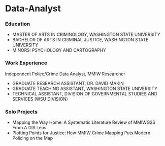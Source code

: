 # Data-Analyst

### Education
- MASTER OF ARTS IN CRIMINOLOGY, WASHINGTON STATE UNIVERSITY
- BACHELOR OF ARTS IN CRIMINAL JUSTICE, WASHINGTON STATE UNIVERSITY
- MINORS: PSYCHOLOGY AND CARTOGRAPHY

### Work Experience
Independent Police/Crime Data Analyst, MMIW Researcher
- GRADUATE RESEARCH ASSISTANT, DR. DAVID MAKIN
- GRADUATE TEACHING ASSISTANT, WASHINGTON STATE UNIVERSITY
- TECHNICAL ASSISTANT, DIVISION OF GOVERNMENTAL STUDIES AND SERVICES (WSU DIVISION)

### Solo Projects
- Mapping the Way Home: A Systematic Literature Review of MMIWG2S From A GIS Lens
- Plotting Points for Justice: How MMIW Crime Mapping Puts Modern Policing on the Map

